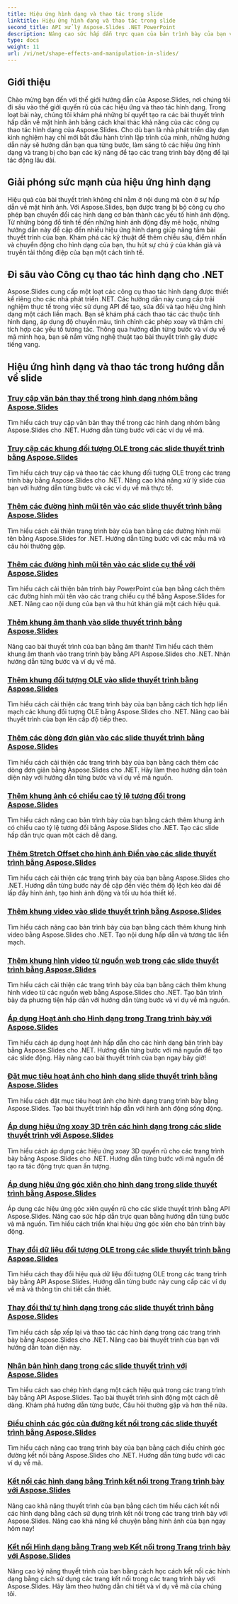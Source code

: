```yaml
---
title: Hiệu ứng hình dạng và thao tác trong slide
linktitle: Hiệu ứng hình dạng và thao tác trong slide
second_title: API xử lý Aspose.Slides .NET PowerPoint
description: Nâng cao sức hấp dẫn trực quan của bản trình bày của bạn với các hướng dẫn Aspose.Slides về các hiệu ứng và thao tác hình dạng. Tìm hiểu cách tạo các trang trình bày ấn tượng bằng cách sử dụng các hiệu ứng hình dạng, hoạt ảnh, v.v.
type: docs
weight: 11
url: /vi/net/shape-effects-and-manipulation-in-slides/
---
```


## Giới thiệu

Chào mừng bạn đến với thế giới hướng dẫn của Aspose.Slides, nơi chúng tôi đi sâu vào thế giới quyến rũ của các hiệu ứng và thao tác hình dạng. Trong loạt bài này, chúng tôi khám phá những bí quyết tạo ra các bài thuyết trình hấp dẫn về mặt hình ảnh bằng cách khai thác khả năng của các công cụ thao tác hình dạng của Aspose.Slides. Cho dù bạn là nhà phát triển dày dạn kinh nghiệm hay chỉ mới bắt đầu hành trình lập trình của mình, những hướng dẫn này sẽ hướng dẫn bạn qua từng bước, làm sáng tỏ các hiệu ứng hình dạng và trang bị cho bạn các kỹ năng để tạo các trang trình bày động để lại tác động lâu dài.

## Giải phóng sức mạnh của hiệu ứng hình dạng

Hiệu quả của bài thuyết trình không chỉ nằm ở nội dung mà còn ở sự hấp dẫn về mặt hình ảnh. Với Aspose.Slides, bạn được trang bị bộ công cụ cho phép bạn chuyển đổi các hình dạng cơ bản thành các yếu tố hình ảnh động. Từ những bóng đổ tinh tế đến những hình ảnh động đầy mê hoặc, những hướng dẫn này đề cập đến nhiều hiệu ứng hình dạng giúp nâng tầm bài thuyết trình của bạn. Khám phá các kỹ thuật để thêm chiều sâu, điểm nhấn và chuyển động cho hình dạng của bạn, thu hút sự chú ý của khán giả và truyền tải thông điệp của bạn một cách tinh tế.

## Đi sâu vào Công cụ thao tác hình dạng cho .NET

Aspose.Slides cung cấp một loạt các công cụ thao tác hình dạng được thiết kế riêng cho các nhà phát triển .NET. Các hướng dẫn này cung cấp trải nghiệm thực tế trong việc sử dụng API để tạo, sửa đổi và tạo hiệu ứng hình dạng một cách liền mạch. Bạn sẽ khám phá cách thao tác các thuộc tính hình dạng, áp dụng độ chuyển màu, tinh chỉnh các phép xoay và thậm chí tích hợp các yếu tố tương tác. Thông qua hướng dẫn từng bước và ví dụ về mã minh họa, bạn sẽ nắm vững nghệ thuật tạo bài thuyết trình gây được tiếng vang.

## Hiệu ứng hình dạng và thao tác trong hướng dẫn về slide
### [Truy cập văn bản thay thế trong hình dạng nhóm bằng Aspose.Slides](./accessing-alt-text-group-shapes/)
Tìm hiểu cách truy cập văn bản thay thế trong các hình dạng nhóm bằng Aspose.Slides cho .NET. Hướng dẫn từng bước với các ví dụ về mã.
### [Truy cập các khung đối tượng OLE trong các slide thuyết trình bằng Aspose.Slides](./accessing-ole-object-frames/)
Tìm hiểu cách truy cập và thao tác các khung đối tượng OLE trong các trang trình bày bằng Aspose.Slides cho .NET. Nâng cao khả năng xử lý slide của bạn với hướng dẫn từng bước và các ví dụ về mã thực tế.
### [Thêm các đường hình mũi tên vào các slide thuyết trình bằng Aspose.Slides](./adding-arrow-shaped-lines/)
Tìm hiểu cách cải thiện trang trình bày của bạn bằng các đường hình mũi tên bằng Aspose.Slides for .NET. Hướng dẫn từng bước với các mẫu mã và câu hỏi thường gặp.
### [Thêm các đường hình mũi tên vào các slide cụ thể với Aspose.Slides](./adding-arrow-lines-to-specific-slides/)
Tìm hiểu cách cải thiện bản trình bày PowerPoint của bạn bằng cách thêm các đường hình mũi tên vào các trang chiếu cụ thể bằng Aspose.Slides for .NET. Nâng cao nội dung của bạn và thu hút khán giả một cách hiệu quả.
### [Thêm khung âm thanh vào slide thuyết trình bằng Aspose.Slides](./adding-audio-frames/)
Nâng cao bài thuyết trình của bạn bằng âm thanh! Tìm hiểu cách thêm khung âm thanh vào trang trình bày bằng API Aspose.Slides cho .NET. Nhận hướng dẫn từng bước và ví dụ về mã.
### [Thêm khung đối tượng OLE vào slide thuyết trình bằng Aspose.Slides](./adding-ole-object-frames/)
Tìm hiểu cách cải thiện các trang trình bày của bạn bằng cách tích hợp liền mạch các khung đối tượng OLE bằng Aspose.Slides cho .NET. Nâng cao bài thuyết trình của bạn lên cấp độ tiếp theo.
### [Thêm các dòng đơn giản vào các slide thuyết trình bằng Aspose.Slides](./adding-plain-lines/)
Tìm hiểu cách cải thiện các trang trình bày của bạn bằng cách thêm các dòng đơn giản bằng Aspose.Slides cho .NET. Hãy làm theo hướng dẫn toàn diện này với hướng dẫn từng bước và ví dụ về mã nguồn.
### [Thêm khung ảnh có chiều cao tỷ lệ tương đối trong Aspose.Slides](./adding-picture-frames-relative-scale/)
Tìm hiểu cách nâng cao bản trình bày của bạn bằng cách thêm khung ảnh có chiều cao tỷ lệ tương đối bằng Aspose.Slides cho .NET. Tạo các slide hấp dẫn trực quan một cách dễ dàng.
### [Thêm Stretch Offset cho hình ảnh Điền vào các slide thuyết trình bằng Aspose.Slides](./adding-stretch-offset-image-fill/)
Tìm hiểu cách cải thiện các trang trình bày của bạn bằng Aspose.Slides cho .NET. Hướng dẫn từng bước này đề cập đến việc thêm độ lệch kéo dài để lấp đầy hình ảnh, tạo hình ảnh động và tối ưu hóa thiết kế.
### [Thêm khung video vào slide thuyết trình bằng Aspose.Slides](./adding-video-frames/)
Tìm hiểu cách nâng cao bản trình bày của bạn bằng cách thêm khung hình video bằng Aspose.Slides cho .NET. Tạo nội dung hấp dẫn và tương tác liền mạch.
### [Thêm khung hình video từ nguồn web trong các slide thuyết trình bằng Aspose.Slides](./adding-video-frames-from-web-source/)
Tìm hiểu cách cải thiện các trang trình bày của bạn bằng cách thêm khung hình video từ các nguồn web bằng Aspose.Slides cho .NET. Tạo bản trình bày đa phương tiện hấp dẫn với hướng dẫn từng bước và ví dụ về mã nguồn.
### [Áp dụng Hoạt ảnh cho Hình dạng trong Trang trình bày với Aspose.Slides](./applying-animations-to-shapes/)
Tìm hiểu cách áp dụng hoạt ảnh hấp dẫn cho các hình dạng bản trình bày bằng Aspose.Slides cho .NET. Hướng dẫn từng bước với mã nguồn để tạo các slide động. Hãy nâng cao bài thuyết trình của bạn ngay bây giờ!
### [Đặt mục tiêu hoạt ảnh cho hình dạng slide thuyết trình bằng Aspose.Slides](./setting-animation-targets-shapes/)
Tìm hiểu cách đặt mục tiêu hoạt ảnh cho hình dạng trang trình bày bằng Aspose.Slides. Tạo bài thuyết trình hấp dẫn với hình ảnh động sống động.
### [Áp dụng hiệu ứng xoay 3D trên các hình dạng trong các slide thuyết trình với Aspose.Slides](./applying-3d-rotation-effect-shapes/)
Tìm hiểu cách áp dụng các hiệu ứng xoay 3D quyến rũ cho các trang trình bày bằng Aspose.Slides cho .NET. Hướng dẫn từng bước với mã nguồn để tạo ra tác động trực quan ấn tượng.
### [Áp dụng hiệu ứng góc xiên cho hình dạng trong slide thuyết trình bằng Aspose.Slides](./applying-bevel-effects-shapes/)
Áp dụng các hiệu ứng góc xiên quyến rũ cho các slide thuyết trình bằng API Aspose.Slides. Nâng cao sức hấp dẫn trực quan bằng hướng dẫn từng bước và mã nguồn. Tìm hiểu cách triển khai hiệu ứng góc xiên cho bản trình bày động.
### [Thay đổi dữ liệu đối tượng OLE trong các slide thuyết trình bằng Aspose.Slides](./changing-ole-object-data/)
Tìm hiểu cách thay đổi hiệu quả dữ liệu đối tượng OLE trong các trang trình bày bằng API Aspose.Slides. Hướng dẫn từng bước này cung cấp các ví dụ về mã và thông tin chi tiết cần thiết.
### [Thay đổi thứ tự hình dạng trong các slide thuyết trình bằng Aspose.Slides](./changing-order-shapes/)
Tìm hiểu cách sắp xếp lại và thao tác các hình dạng trong các trang trình bày bằng Aspose.Slides cho .NET. Nâng cao bài thuyết trình của bạn với hướng dẫn toàn diện này.
### [Nhân bản hình dạng trong các slide thuyết trình với Aspose.Slides](./cloning-shapes/)
Tìm hiểu cách sao chép hình dạng một cách hiệu quả trong các trang trình bày bằng API Aspose.Slides. Tạo bài thuyết trình sinh động một cách dễ dàng. Khám phá hướng dẫn từng bước, Câu hỏi thường gặp và hơn thế nữa.
### [Điều chỉnh các góc của đường kết nối trong các slide thuyết trình bằng Aspose.Slides](./adjusting-connector-line-angles/)
Tìm hiểu cách nâng cao trang trình bày của bạn bằng cách điều chỉnh góc đường kết nối bằng Aspose.Slides cho .NET. Hướng dẫn từng bước với các ví dụ về mã.
### [Kết nối các hình dạng bằng Trình kết nối trong Trang trình bày với Aspose.Slides](./connecting-shapes-using-connectors/)
Nâng cao khả năng thuyết trình của bạn bằng cách tìm hiểu cách kết nối các hình dạng bằng cách sử dụng trình kết nối trong các trang trình bày với Aspose.Slides. Nâng cao khả năng kể chuyện bằng hình ảnh của bạn ngay hôm nay!
### [Kết nối Hình dạng bằng Trang web Kết nối trong Trang trình bày với Aspose.Slides](./connecting-shape-using-connection-site/)
Nâng cao kỹ năng thuyết trình của bạn bằng cách học cách kết nối các hình dạng bằng cách sử dụng các trang kết nối trong các trang trình bày với Aspose.Slides. Hãy làm theo hướng dẫn chi tiết và ví dụ về mã của chúng tôi.